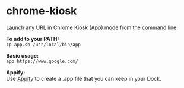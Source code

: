 # chrome-kiosk

Launch any URL in Chrome Kiosk (App) mode from the command line.

**To add to your PATH:**<br>
`cp app.sh /usr/local/bin/app`

**Basic usage:**<br>
`app https://www.google.com/`

**Appify:**<br>
Use [Appify](https://gist.github.com/mathiasbynens/674099) to create a .app file that you can keep in your Dock.

